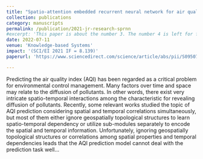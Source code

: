 ```yaml
---
title: "Spatio-attention embedded recurrent neural network for air quality prediction"
collection: publications
category: manuscripts
permalink: /publication/2021-jr-research-sprnn
#excerpt: 'This paper is about the number 3. The number 4 is left for future work.'
date: 2022-07-11
venue: 'Knowledge-based Systems'
impact: '(SCI/EI 2021 IF = 8.139)'
paperurl: 'https://www.sciencedirect.com/science/article/abs/pii/S095070512100678X'

---
```


Predicting the air quality index (AQI) has been regarded as a critical problem for environmental control management. Many factors over time and space may relate to the diffusion of pollutants. In other words, there exist very intricate spatio-temporal interactions among the characteristic for revealing diffusion of pollutants. Recently, some relevant works studied the topic of AQI prediction considering spatial and temporal correlations simultaneously, but most of them either ignore geospatially topological structures to learn spatio-temporal dependency or utilize sub-modules separately to encode the spatial and temporal information. Unfortunately, ignoring geospatially topological structures or correlations among spatial properties and temporal dependencies leads that the AQI prediction model cannot deal with the prediction task well...